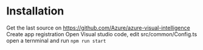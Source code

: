 # Installation

Get the last source on https://github.com/Azure/azure-visual-intelligence
Create app registration
Open Visual studio code, edit src/common/Config.ts 
open a ternminal and run `npm run start`
